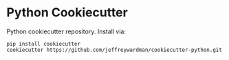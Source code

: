 # Python Cookiecutter

Python cookiecutter repository. Install via:
```
pip install cookiecutter
cookiecutter https://github.com/jeffreywardman/cookiecutter-python.git
```
